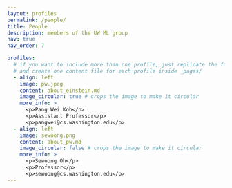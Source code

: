 ```yaml
---
layout: profiles
permalink: /people/
title: People
description: members of the UW ML group
nav: true
nav_order: 7

profiles:
  # if you want to include more than one profile, just replicate the following block
  # and create one content file for each profile inside _pages/
  - align: left
    image: pw.jpeg
    content: about_einstein.md
    image_circular: true # crops the image to make it circular
    more_info: >
      <p>Pang Wei Koh</p>
      <p>Assistant Professor</p>
      <p>pangwei@cs.washington.edu</p>
  - align: left
    image: sewoong.png
    content: about_pw.md
    image_circular: false # crops the image to make it circular
    more_info: >
      <p>Sewoong Oh</p>
      <p>Professor</p>
      <p>sewoong@cs.washington.edu</p>
---
```

